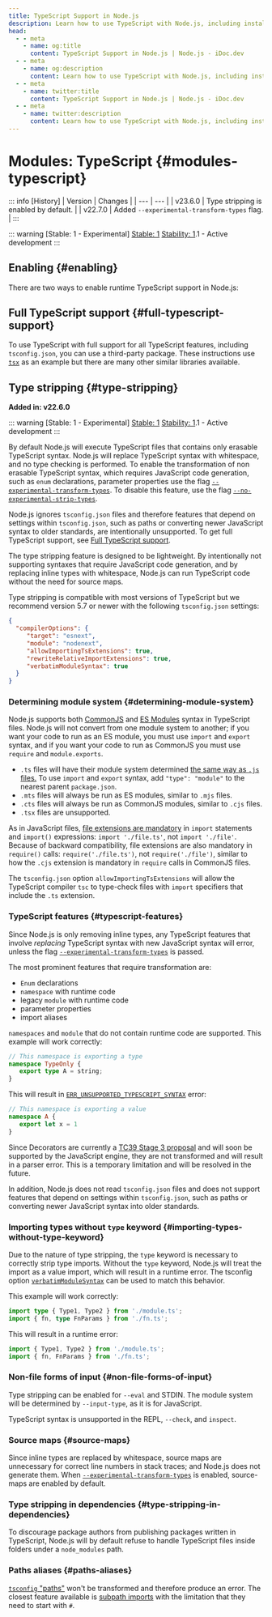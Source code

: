 ```yaml
---
title: TypeScript Support in Node.js
description: Learn how to use TypeScript with Node.js, including installation, configuration, and best practices for integrating TypeScript into your Node.js projects.
head:
  - - meta
    - name: og:title
      content: TypeScript Support in Node.js | Node.js - iDoc.dev
  - - meta
    - name: og:description
      content: Learn how to use TypeScript with Node.js, including installation, configuration, and best practices for integrating TypeScript into your Node.js projects.
  - - meta
    - name: twitter:title
      content: TypeScript Support in Node.js | Node.js - iDoc.dev
  - - meta
    - name: twitter:description
      content: Learn how to use TypeScript with Node.js, including installation, configuration, and best practices for integrating TypeScript into your Node.js projects.
---
```


# Modules: TypeScript {#modules-typescript}


::: info [History]
| Version | Changes |
| --- | --- |
| v23.6.0 | Type stripping is enabled by default. |
| v22.7.0 | Added `--experimental-transform-types` flag. |
:::

::: warning [Stable: 1 - Experimental]
[Stable: 1](/nodejs/api/documentation#stability-index) [Stability: 1](/nodejs/api/documentation#stability-index).1 - Active development
:::

## Enabling {#enabling}

There are two ways to enable runtime TypeScript support in Node.js:

## Full TypeScript support {#full-typescript-support}

To use TypeScript with full support for all TypeScript features, including `tsconfig.json`, you can use a third-party package. These instructions use [`tsx`](https://tsx.is/) as an example but there are many other similar libraries available.

## Type stripping {#type-stripping}

**Added in: v22.6.0**

::: warning [Stable: 1 - Experimental]
[Stable: 1](/nodejs/api/documentation#stability-index) [Stability: 1](/nodejs/api/documentation#stability-index).1 - Active development
:::

By default Node.js will execute TypeScript files that contains only erasable TypeScript syntax. Node.js will replace TypeScript syntax with whitespace, and no type checking is performed. To enable the transformation of non erasable TypeScript syntax, which requires JavaScript code generation, such as `enum` declarations, parameter properties use the flag [`--experimental-transform-types`](/nodejs/api/cli#--experimental-transform-types). To disable this feature, use the flag [`--no-experimental-strip-types`](/nodejs/api/cli#--no-experimental-strip-types).

Node.js ignores `tsconfig.json` files and therefore features that depend on settings within `tsconfig.json`, such as paths or converting newer JavaScript syntax to older standards, are intentionally unsupported. To get full TypeScript support, see [Full TypeScript support](/nodejs/api/typescript#full-typescript-support).

The type stripping feature is designed to be lightweight. By intentionally not supporting syntaxes that require JavaScript code generation, and by replacing inline types with whitespace, Node.js can run TypeScript code without the need for source maps.

Type stripping is compatible with most versions of TypeScript but we recommend version 5.7 or newer with the following `tsconfig.json` settings:

```json [JSON]
{
  "compilerOptions": {
     "target": "esnext",
     "module": "nodenext",
     "allowImportingTsExtensions": true,
     "rewriteRelativeImportExtensions": true,
     "verbatimModuleSyntax": true
  }
}
```
### Determining module system {#determining-module-system}

Node.js supports both [CommonJS](/nodejs/api/modules) and [ES Modules](/nodejs/api/esm) syntax in TypeScript files. Node.js will not convert from one module system to another; if you want your code to run as an ES module, you must use `import` and `export` syntax, and if you want your code to run as CommonJS you must use `require` and `module.exports`.

- `.ts` files will have their module system determined [the same way as `.js` files.](/nodejs/api/packages#determining-module-system) To use `import` and `export` syntax, add `"type": "module"` to the nearest parent `package.json`.
- `.mts` files will always be run as ES modules, similar to `.mjs` files.
- `.cts` files will always be run as CommonJS modules, similar to `.cjs` files.
- `.tsx` files are unsupported.

As in JavaScript files, [file extensions are mandatory](/nodejs/api/esm#mandatory-file-extensions) in `import` statements and `import()` expressions: `import './file.ts'`, not `import './file'`. Because of backward compatibility, file extensions are also mandatory in `require()` calls: `require('./file.ts')`, not `require('./file')`, similar to how the `.cjs` extension is mandatory in `require` calls in CommonJS files.

The `tsconfig.json` option `allowImportingTsExtensions` will allow the TypeScript compiler `tsc` to type-check files with `import` specifiers that include the `.ts` extension.

### TypeScript features {#typescript-features}

Since Node.js is only removing inline types, any TypeScript features that involve *replacing* TypeScript syntax with new JavaScript syntax will error, unless the flag [`--experimental-transform-types`](/nodejs/api/cli#--experimental-transform-types) is passed.

The most prominent features that require transformation are:

- `Enum` declarations
- `namespace` with runtime code
- legacy `module` with runtime code
- parameter properties
- import aliases

`namespaces` and `module` that do not contain runtime code are supported. This example will work correctly:

```ts [TYPESCRIPT]
// This namespace is exporting a type
namespace TypeOnly {
   export type A = string;
}
```
This will result in [`ERR_UNSUPPORTED_TYPESCRIPT_SYNTAX`](/nodejs/api/errors#err_unsupported_typescript_syntax) error:

```ts [TYPESCRIPT]
// This namespace is exporting a value
namespace A {
   export let x = 1
}
```
Since Decorators are currently a [TC39 Stage 3 proposal](https://github.com/tc39/proposal-decorators) and will soon be supported by the JavaScript engine, they are not transformed and will result in a parser error. This is a temporary limitation and will be resolved in the future.

In addition, Node.js does not read `tsconfig.json` files and does not support features that depend on settings within `tsconfig.json`, such as paths or converting newer JavaScript syntax into older standards.

### Importing types without `type` keyword {#importing-types-without-type-keyword}

Due to the nature of type stripping, the `type` keyword is necessary to correctly strip type imports. Without the `type` keyword, Node.js will treat the import as a value import, which will result in a runtime error. The tsconfig option [`verbatimModuleSyntax`](https://www.typescriptlang.org/tsconfig/#verbatimModuleSyntax) can be used to match this behavior.

This example will work correctly:

```ts [TYPESCRIPT]
import type { Type1, Type2 } from './module.ts';
import { fn, type FnParams } from './fn.ts';
```
This will result in a runtime error:

```ts [TYPESCRIPT]
import { Type1, Type2 } from './module.ts';
import { fn, FnParams } from './fn.ts';
```
### Non-file forms of input {#non-file-forms-of-input}

Type stripping can be enabled for `--eval` and STDIN. The module system will be determined by `--input-type`, as it is for JavaScript.

TypeScript syntax is unsupported in the REPL, `--check`, and `inspect`.

### Source maps {#source-maps}

Since inline types are replaced by whitespace, source maps are unnecessary for correct line numbers in stack traces; and Node.js does not generate them. When [`--experimental-transform-types`](/nodejs/api/cli#--experimental-transform-types) is enabled, source-maps are enabled by default.

### Type stripping in dependencies {#type-stripping-in-dependencies}

To discourage package authors from publishing packages written in TypeScript, Node.js will by default refuse to handle TypeScript files inside folders under a `node_modules` path.

### Paths aliases {#paths-aliases}

[`tsconfig` "paths"](https://www.typescriptlang.org/tsconfig/#paths) won't be transformed and therefore produce an error. The closest feature available is [subpath imports](/nodejs/api/packages#subpath-imports) with the limitation that they need to start with `#`.

